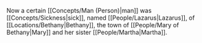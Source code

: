 Now a certain [[Concepts/Man (Person)\|man]] was [[Concepts/Sickness\|sick]], named [[People/Lazarus\|Lazarus]], of [[Locations/Bethany\|Bethany]], the town of [[People/Mary of Bethany\|Mary]] and her sister [[People/Martha\|Martha]].
